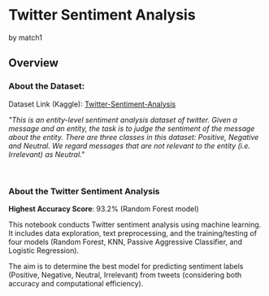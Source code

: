 # Twitter Sentiment Analysis
by match1

## Overview

### About the Dataset:
Dataset Link (Kaggle): [Twitter-Sentiment-Analysis](https://www.kaggle.com/datasets/jp797498e/twitter-entity-sentiment-analysis/data)

<i>"This is an entity-level sentiment analysis dataset of twitter. Given a message and an entity, the task is to judge the sentiment of the message about the entity. There are three classes in this dataset: Positive, Negative and Neutral. We regard messages that are not relevant to the entity (i.e. Irrelevant) as Neutral."</i>

<br>

### About the Twitter Sentiment Analysis
<b>Highest Accuracy Score</b>: 93.2% (Random Forest model)

This notebook conducts Twitter sentiment analysis using machine learning. It includes data exploration, text preprocessing, and the training/testing of four models (Random Forest, KNN, Passive Aggressive Classifier, and Logistic Regression).

The aim is to determine the best model for predicting sentiment labels (Positive, Negative, Neutral, Irrelevant) from tweets (considering both accuracy and computational efficiency).
